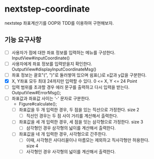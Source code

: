 # nextstep-coordinate
nextstep 좌표계산기를 OOP와 TDD를 이용하여 구현해보자.

## 기능 요구사항
- [ ] 사용자가 점에 대한 좌표 정보를 입력하는 메뉴를 구성한다. InputView#inputCoordinate()
- [ ] 사용자에게 좌표 정보를 입력받을지 확인한다. OutputView#displayInputCoordinateMsg()
- [ ] 좌표 정보는 괄호"(", ")"로 둘러쌓여 있으며 쉼표(,)로 x값과 y값을 구분한다.
- [X] X, Y좌표 모두 최대 24까지만 입력할 수 있다. 0 <= X, Y <= 24 Point
- [ ] 입력 범위를 초과할 경우 에러 문구를 출력하고 다시 입력을 받는다. OutputView#ErrorMsg();
- [ ] 좌표값과 좌표값 사이는 '-' 문자로 구분한다. 
  - Figure#calculate(); 
  - [ ] 좌표값을 두 개 입력한 경우, 두 점을 있는 직선으로 가정한다. size 2
    - [ ] 직선인 경우는 두 점 사이 거리를 계산해서 출력한다. 
  - [ ] 좌표값을 세 개 입력한 경우, 세 점을 잇는 삼각형으로 가정한다. size 3
    - [ ] 삼각형인 경우 삼각형의 넓이를 계산해서 출력한다.
  - [ ] 좌표값을 네 개 입력한 경우, 사각형으로 간주한다.
    - [ ] 이때, 사각형은 사다리꼴이나 마름모는 제외하고 직사각형만 허용한다. size 4
    - [ ] 사각형인 경우 사각형의 넓이를 계산해서 출력한다.